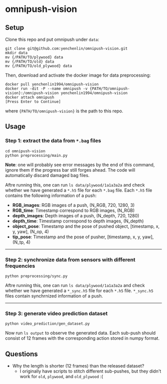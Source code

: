 # omnipush-vision

## Setup

Clone this repo and put omnipush under `data`:
```
git clone git@github.com:yenchenlin/omnipush-vision.git
mkdir data
mv {/PATH/TO/plywood} data
mv {/PATH/TO/old} data
mv {/PATH/TO/old_plywood} data
```

Then, download and activate the docker image for data preprocessing:
```
docker pull yenchenlin1994/omnipush-vision
docker run -dit -P --name omnipush -v {PATH/TO/omnipush-vision}:/omnipush-vision yenchenlin1994/omnipush-vision
docker attach omnipush
[Press Enter to Continue]
```

where `{PATH/TO/omnipush-vision}` is the path to this repo.

## Usage

### Step 1: extract the data from `*.bag` files

```
cd omnipush-vision
python preprocessing/main.py
```

**Note**: one will probably see error messages by the end of this command, ignore them if the progress bar still forges ahead.
The code will automatically discard damaged bag files.

Aftre running this, one can run `ls data/plywood/1a1a3a2a` and check whether we have generated a `*.h5` file for each `*.bag` file.
Each `*.h5` file contains the following information of a push:

- **RGB_images**: RGB images of a push, (N_RGB, 720, 1280, 3)
- **RGB_time**: Timestamp correspond to RGB images, (N_RGB)
- **depth_images**: Depth images of a push, (N_depth, 720, 1280)
- **depth_time**: Timestamp correspond to depth images, (N_depth)
- **object_pose**: Timestamp and the pose of pushed object, [timestamp, x, y, yaw], (N_op, 4)
- **tip_pose**: Timestamp and the pose of pusher, [timestamp, x, y, yaw], (N_tp, 4)

---

### Step 2: synchronize data from sensors with different frequencies

```
python preprocessing/sync.py
```

Aftre running this, one can run `ls data/plywood/1a1a3a2a` and check whether we have generated a `*_sync.h5` file for each `*.h5` file.
`*_sync.h5` files contain synchrnized information of a push.

---
### Step 3: generate video prediction dataset

```
python video_prediction/gen_dataset.py
```

Now run `ls output` to observe the generated data. Each sub-push should consist of 12 frames with the corresponding action stored in numpy format.

## Questions

- Why the length is shorter (12 frames) than the released dataset?
  - I originally have scripts to stitch different sub-pushes, but they didn't work for `old`, `plywood`, and `old_plywood` :(

